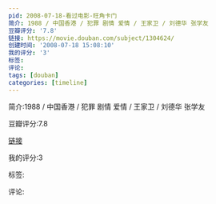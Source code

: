 ```yaml
---
pid: 2008-07-18-看过电影-旺角卡门
简介: 1988 / 中国香港 / 犯罪 剧情 爱情 / 王家卫 / 刘德华 张学友
豆瓣评分: '7.8'
链接: https://movie.douban.com/subject/1304624/
创建时间: '2008-07-18 15:08:10'
我的评分: '3'
标签:
评论:
tags: [douban]
categories: [timeline]
---
```

简介:1988 / 中国香港 / 犯罪 剧情 爱情 / 王家卫 / 刘德华 张学友

豆瓣评分:7.8

[链接](https://movie.douban.com/subject/1304624/)

我的评分:3

标签:

评论:

